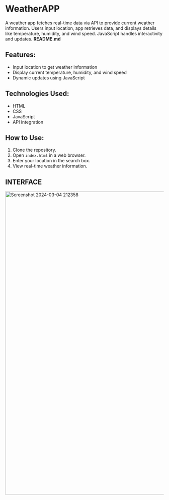 # WeatherAPP
A weather app fetches real-time data via API to provide current weather information. Users input location, app retrieves data, and displays details like temperature, humidity, and wind speed. JavaScript handles interactivity and updates.
**README.md**

## Features:
- Input location to get weather information
- Display current temperature, humidity, and wind speed
- Dynamic updates using JavaScript

## Technologies Used:
- HTML
- CSS
- JavaScript
- API integration

## How to Use:
1. Clone the repository.
2. Open `index.html` in a web browser.
3. Enter your location in the search box.
4. View real-time weather information.

## INTERFACE 
<img width="960" alt="Screenshot 2024-03-04 212358" src="https://github.com/Sabavat-Jayanth-Naik/WeatherAPP/assets/130920035/950bf21a-bab1-4382-8e38-c7b0afb54f87">

